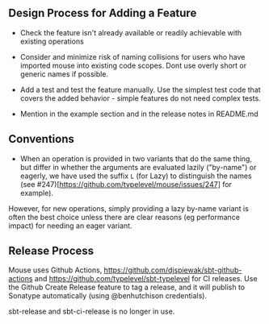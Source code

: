 ## Design Process for Adding a Feature

* Check the feature isn't already available or readily achievable with existing operations

* Consider and minimize risk of naming collisions for users who have imported mouse into existing code scopes. Dont use overly
short or generic names if possible.

* Add a test and test the feature manually. Use the simplest test code that covers the added behavior - simple features do not need complex tests.

* Mention in the example section and in the release notes in README.md

## Conventions

* When an operation is provided in two variants that do the same thing, but differ in whether the arguments are evaluated lazily ("by-name") or eagerly, we have used the suffix `L` (for Lazy) to distinguish the names (see #247)[https://github.com/typelevel/mouse/issues/247] for example).

However, for new operations, simply providing a lazy by-name variant is often the best choice unless there are clear reasons (eg performance impact) for needing an eager variant.
 
## Release Process

Mouse uses Github Actions, https://github.com/djspiewak/sbt-github-actions and https://github.com/typelevel/sbt-typelevel for CI releases. Use the Github Create Release feature to tag a release, and it will publish to Sonatype automatically (using @benhutchison credentials).

sbt-release and sbt-ci-release is no longer in use.
